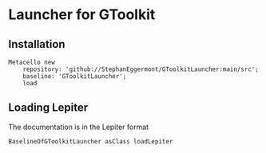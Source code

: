 # Launcher for GToolkit

## Installation

```st
Metacello new
	repository: 'github://StephanEggermont/GToolkitLauncher:main/src';
	baseline: 'GToolkitLauncher';
	load
```

## Loading Lepiter

The documentation is in the Lepiter format

```st
BaselineOfGToolkitLauncher asClass loadLepiter
```
